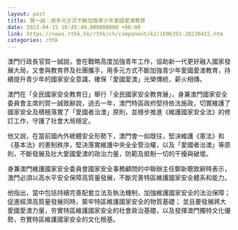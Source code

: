 ```yaml
---
layout: post
title: 賀一誠：用多元方式不斷加強青少年愛國愛澳教育
date: 2023-04-15 16:45:49.000000000 +08:00
link: https://news.rthk.hk/rthk/ch/component/k2/1696391-20230415.htm
categories: rthk
---
```


澳門行政長官賀一誠說，會在戰略高度加強青年工作，協助新一代更好融入國家發展大局，又會與教育界及社團攜手，用多元方式不斷加強青少年愛國愛澳教育，持續提升青少年的國家安全意識，確保「愛國愛澳」光榮傳統，薪火相傳。

澳門在「全民國家安全教育日」舉行「全民國家安全教育展」，身兼澳門國家安全委員會主席的賀一誠致辭說，過去一年，澳門特區政府堅持依法施政，切實維護了國家安全及積極落實了「愛國者治澳」原則，並穩步推進《維護國家安全法》的修訂工作，守護了社會大局穩定。

他又說，在當前國內外總體安全形勢下，澳門會一如既往，堅決維護《憲法》和《基本法》的憲制秩序，堅決落實維護中央全全管治權，以及「愛國者治澳」等原則，不斷發展及壯大愛國愛澳的政治力量，防範及抵制一切的干擾與破壞。

身兼澳門維護國家安全委員會國家安全事務顧問的中聯辦主任鄭新聰致辭時表示，澳門必須以高水平安全保障高質量發展，不斷完善特區維護國家安全體系和能力。

他指出，當中包括持續完善配套立法及執法機制，加強維護國家安全的法治保障；促進經濟高質量發展同時，築牢特區維護國家安全的物質基礎； 並且要發展將大愛國愛澳力量，夯實特區維護國家安全的社會政治基礎，以及發揮澳門獨特文化優勢，夯實特區維護國家安全的文化根基。
